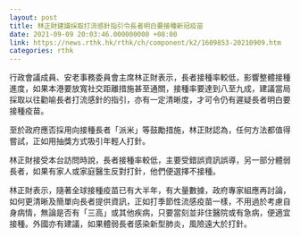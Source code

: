 ```yaml
---
layout: post
title: 林正財建議採取打流感針指引令長者明白要接種新冠疫苗
date: 2021-09-09 20:03:46.000000000 +08:00
link: https://news.rthk.hk/rthk/ch/component/k2/1609853-20210909.htm
categories: rthk
---
```


行政會議成員、安老事務委員會主席林正財表示，長者接種率較低，影響整體接種進度，如果本港要放寬社交距離措施甚至通關，接種率要達到八至九成，建議當局採取以往勸喻長者打流感針的指引，亦有一定清晰度，才可令仍有遲疑長者明白要接種疫苗。

至於政府應否採用向接種長者「派米」等鼓勵措施，林正財認為，任何方法都值得嘗試，正如用抽獎方式吸引年輕人打針。

林正財接受本台訪問時說，長者接種率較低，主要受錯誤資訊誤導，另一部分體弱長者，如果有家人或家庭醫生反對打針，他們便選擇不接種。

林正財表示，隨著全球接種疫苗已有大半年，有大量數據，政府專家組應再討論，如何更清晰及簡單向長者提供資訊，正如打季節性流感疫苗一樣，不用過於考慮自身病情，無論是否有「三高」或其他疾病，只要當刻並非住醫院或有急病，便適宜接種。外國亦有建議，如果體弱長者感染新型肺炎，風險遠大於打針。
